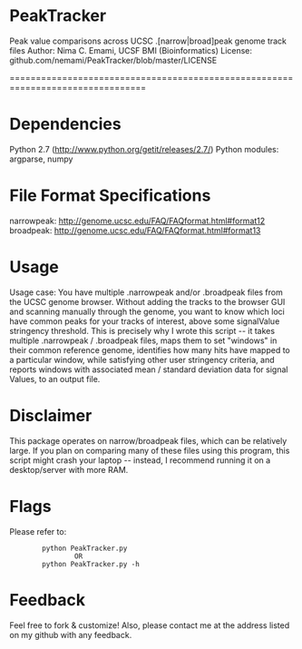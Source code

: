 PeakTracker
================================================================================

Peak value comparisons across UCSC .[narrow|broad]peak genome track files
Author: Nima C. Emami, UCSF BMI (Bioinformatics)
License: github.com/nemami/PeakTracker/blob/master/LICENSE

================================================================================

Dependencies
============

Python 2.7      (http://www.python.org/getit/releases/2.7/)
Python modules: argparse, numpy

File Format Specifications
==========================

narrowpeak:     http://genome.ucsc.edu/FAQ/FAQformat.html#format12
broadpeak:      http://genome.ucsc.edu/FAQ/FAQformat.html#format13

Usage
=====

Usage case: You have multiple .narrowpeak and/or .broadpeak files from the
            UCSC genome browser. Without adding the tracks to the browser
            GUI and scanning manually through the genome, you want to know
            which loci have common peaks for your tracks of interest, above
            some signalValue stringency threshold. This is precisely why I
            wrote this script -- it takes multiple .narrowpeak / .broadpeak
            files, maps them to set "windows" in their common reference genome,
            identifies how many hits have mapped to a particular window, while
            satisfying other user stringency criteria, and reports windows
            with associated mean / standard deviation data for signal Values,
            to an output file.

Disclaimer
==========

This package operates on narrow/broadpeak files, which can be relatively large.
If you plan on comparing many of these files using this program, this script 
might crash your laptop -- instead, I recommend running it on a desktop/server 
with more RAM.

Flags
=====

Please refer to:

            python PeakTracker.py
                    OR
            python PeakTracker.py -h

Feedback
========

Feel free to fork & customize! Also, please contact me at the address listed 
on my github with any feedback.